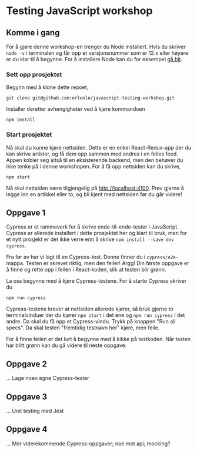 # Testing JavaScript workshop

## Komme i gang

For å gjøre denne workshop-en trenger du Node installert. Hvis du skriver `node -v` i terminalen og får opp et versjonsnummer som er 12.x eller høyere er du klar til å begynne. For å installere Node kan du for eksempel <a href="https://nodejs.org/en/download/">gå hit</a>.

### Sett opp prosjektet

Begynn med å klone dette repoet,

```
git clone git@github.com:erlenlo/javascript-testing-workshop.git
```

Installer deretter avhengigheter ved å kjøre kommandoen

```
npm install
```

### Start prosjektet

Nå skal du kunne kjøre nettsiden. Dette er en enkel React-Redux-app der du kan skrive artikler, og få dem opp sammen med andres i en felles feed. Appen kobler seg altså til en eksisterende backend, men den behøver du ikke tenke på i denne workshopen. For å få opp nettsiden kan du skrive,

```
npm start
```

Nå skal nettsiden være tilgjengelig på <a href="http://localhost:4100">http://localhost:4100</a>. Prøv gjerne å legge inn en artikkel eller to, og bli kjent med nettsiden før du går videre!

## Oppgave 1

Cypress er et rammeverk for å skrive ende-til-ende-tester i JavaScript. Cypress er allerede installert i dette prosjektet her og klart til bruk, men for et nytt prosjekt er det ikke verre enn å skrive `npm install --save-dev cypress`.

Fra før av har vi lagt til en Cypress-test. Denne finner du i `cypress/e2e`-mappa. Testen er skrevet riktig, men den feiler! Argg! Din første oppgave er å finne og rette opp i feilen i React-koden, slik at testen blir grønn.

La oss begynne med å kjøre Cypress-testene. For å starte Cypress skriver du

```
npm run cypress
```

Cypress-testene krever at nettsiden allerede kjører, så bruk gjerne to terminalvinduer der du kjører `npm start` i det ene og `npm run cypress` i det andre. Da skal du få opp et Cypress-vindu. Trykk på knappen "Run all specs". Da skal testen "fremtidig testnavn her" kjøre, men feile.

For å finne feilen er det lurt å begynne med å kikke på testkoden. Når testen har blitt grønn kan du gå videre til neste oppgave.

## Oppgave 2

... Lage noen egne Cypress-tester

## Oppgave 3

... Unit testing med Jest

## Oppgave 4

... Mer viderekommende Cypress-oppgaver; noe mot api; mocking?
